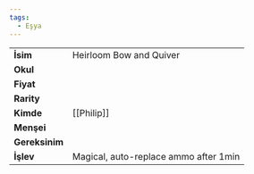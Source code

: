 ```yaml
---
tags:
  - Eşya
---  
```

  
|  |  |  
|---|---|  
| **İsim** | Heirloom Bow and Quiver|  
| **Okul** | |  
| **Fiyat** | |  
| **Rarity** | |  
| **Kimde** | [[Philip]]|  
| **Menşei** | |  
| **Gereksinim** | |  
| **İşlev** | Magical, auto-replace ammo after 1min|  
